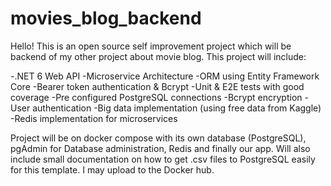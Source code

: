 # movies_blog_backend

Hello! This is an open source self improvement project which will be backend of my other project about movie blog. This project will include:

  -.NET 6 Web API
  -Microservice Architecture 
  -ORM using Entity Framework Core
  -Bearer token authentication & Bcrypt
  -Unit & E2E tests with good coverage
  -Pre configured PostgreSQL connections
  -Bcrypt encryption
  -User authentication
  -Big data implementation (using free data from Kaggle)
  -Redis implementation for microservices


Project will be on docker compose with its own database (PostgreSQL), pgAdmin for Database administration, Redis and finally our app. 
Will also include small documentation on how to get .csv files to PostgreSQL easily for this template. I may upload to the Docker hub.


